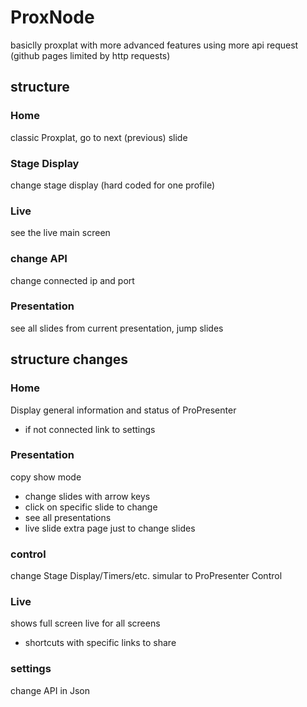 # ProxNode
basiclly proxplat with more advanced features using more api request (github pages limited by http requests)


## structure

### Home
classic Proxplat, go to next (previous) slide
### Stage Display
change stage display (hard coded for one profile)
### Live
see the live main screen
### change API
change connected ip and port
### Presentation
see all slides from current presentation, jump slides

## structure changes

### Home
Display general information and status of ProPresenter
- if not connected link to settings

### Presentation
copy show mode
- change slides with arrow keys
- click on specific slide to change
- see all presentations
- live slide
extra page just to change slides

### control
change Stage Display/Timers/etc.
simular to ProPresenter Control

### Live
shows full screen live for all screens
- shortcuts with specific links to share

### settings
change API in Json
